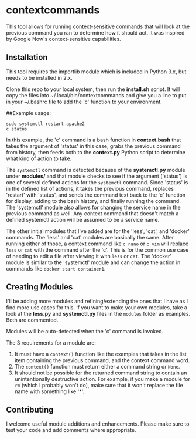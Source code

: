 # contextcommands

This tool allows for running context-sensitive commands that will look at the previous command you ran to determine how it should act. It was inspired by Google Now's context-sensitive capabilities.

## Installation

This tool requires the importlib module which is included in Python 3.x, but needs to be installed in 2.x.

Clone this repo to your local system, then run the **install.sh** script. It will copy the files into ~/.local/bin/contextcommands and give you a line to put in your ~/.bashrc file to add the 'c' function to your environment.

##Example usage:

    sudo systemctl restart apache2
    c status

In this example, the 'c' command is a bash function in **context.bash** that takes the argument of 'status' in this case, grabs the previous command from history, then feeds both to the **context.py** Python script to determine what kind of action to take. 

The `systemctl` command is detected because of the **systemctl.py** module under **modules/** and that module checks to see if the argument ('status') is one of several defined actions for the `systemctl` command. Since 'status' is in the defined list of actions, it takes the previous command, replaces 'restart' with 'status', and sends the command text back to the 'c' function for display, adding to the bash history, and finally running the command. The 'systemctl' module also allows for changing the service name in the previous command as well. Any context command that doesn't match a defined systemctl action will be assumed to be a service name.

The other initial modules that I've added are for the 'less', 'cat', and 'docker' commands. The 'less' and 'cat' modules are basically the same. After running either of those, a context command like `c nano` or `c vim` will replace `less` or `cat` with the command after the 'c'. This is for the common use case of needing to edit a file after viewing it with `less` or `cat`. The 'docker' module is similar to the 'systemctl' module and can change the action in commands like `docker start container1`.

## Creating Modules

I'll be adding more modules and refining/extending the ones that I have as I find more use cases for this. If you want to make your own modules, take a look at the **less.py** and **systemctl.py** files in the `modules` folder as examples. Both are commented.

Modules will be auto-detected when the 'c' command is invoked.

The 3 requirements for a module are:

1. It must have a `context()` function like the examples that takes in the list item containing the previous command, and the context command word.
2. The `context()` function must return either a command string or `None`.
3. It should not be possible for the returned command string to contain an unintentionally destructive action. For example, if you make a module for `rm` (which I probably won't do), make sure that it won't replace the file name with something like '*'.

## Contributing

I welcome useful module additions and enhancements. Please make sure to test your code and add comments where appropriate.
